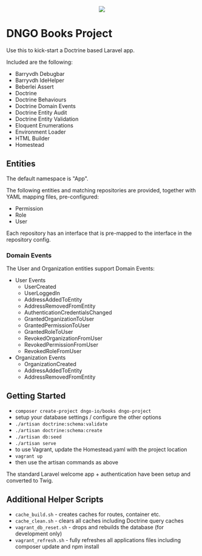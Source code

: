 <p align="center">
<img src="https://steemitimages.com/DQmb9Y6u1JEWetJi3TMsk35UjXgWvgWAom4p9qGCF9Bex5p/dngo-hq-logo.png" />
</p>

# DNGO Books Project

Use this to kick-start a Doctrine based Laravel app.

Included are the following:

 * Barryvdh Debugbar
 * Barryvdh IdeHelper
 * Beberlei Assert
 * Doctrine
 * Doctrine Behaviours
 * Doctrine Domain Events
 * Doctrine Entity Audit
 * Doctrine Entity Validation
 * Eloquent Enumerations
 * Environment Loader
 * HTML Builder
 * Homestead

## Entities

The default namespace is "App".

The following entities and matching repositories are provided, together with YAML mapping
files, pre-configured:

 * Permission
 * Role
 * User

Each repository has an interface that is pre-mapped to the interface in the repository
config.

### Domain Events

The User and Organization entities support Domain Events:

 * User Events
   * UserCreated
   * UserLoggedIn
   * AddressAddedToEntity
   * AddressRemovedFromEntity
   * AuthenticationCredentialsChanged
   * GrantedOrganizationToUser
   * GrantedPermissionToUser
   * GrantedRoleToUser
   * RevokedOrganizationFromUser
   * RevokedPermissionFromUser
   * RevokedRoleFromUser
 * Organization Events
   * OrganizationCreated
   * AddressAddedToEntity
   * AddressRemovedFromEntity

## Getting Started

 * `composer create-project dngo-io/books dngo-project`
 * setup your database settings / configure the other options
 * `./artisan doctrine:schema:validate`
 * `./artisan doctrine:schema:create`
 * `./artisan db:seed`
 * `./artisan serve`
 * to use Vagrant, update the Homestead.yaml with the project location
 * `vagrant up`
 * then use the artisan commands as above

The standard Laravel welcome app + authentication have been setup and converted to Twig.

## Additional Helper Scripts

 * `cache_build.sh` - creates caches for routes, container etc.
 * `cache_clean.sh` - clears all caches including Doctrine query caches
 * `vagrant_db_reset.sh` - drops and rebuilds the database (for development only)
 * `vagrant_refresh.sh` - fully refreshes all applications files including composer update and npm install
